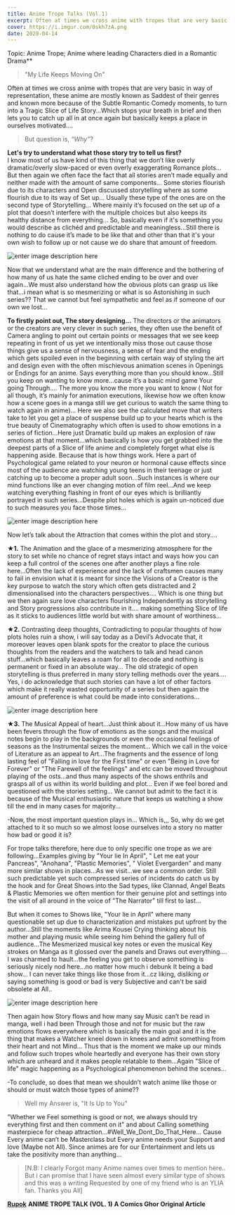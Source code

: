 ```yaml
---
title: Anime Trope Talks (Vol.1)
excerpt: Often at times we cross anime with tropes that are very basic in way of representation, these anime are mostly known as Saddest of their genres and known more because of the Subtle Romantic Comedy moments, to turn into a Tragic Slice of Life Story...
cover: https://i.imgur.com/0skh7zA.png
date: 2020-04-14
--- 
```

Topic: Anime Trope; Anime where leading Characters died in a Romantic Drama**

> "My Life Keeps Moving On"

Often at times we cross anime with tropes that are very basic in way of representation, these anime are mostly known as Saddest of their genres and known more because of the Subtle Romantic Comedy moments, to turn into a Tragic Slice of Life Story...Which stops your breath in brief and then lets you to catch up all in at once again but basically keeps a place in ourselves motivated....

> But question is, _“Why”_?

**Let's try to understand what those story try to tell us first?**  
I know most of us have kind of this thing that we don’t like overly dramatic/overly slow-paced or even overly exaggerating Romance plots... But then again we often face the fact that all stories aren’t made equally and neither made with the amount of same components... Some stories flourish due to its characters and Open discussed storytelling where as some flourish due to its way of Set up... Usually these type of the ones are on the second type of Storytelling... Where mainly it’s focused on the set up of a plot that doesn’t interfere with the multiple choices but also keeps its healthy distance from everything... So, basically even if it's something you would describe as clichéd and predictable and meaningless...Still there is nothing to do cause it’s made to be like that and other than that it's your own wish to follow up or not cause we do share that amount of freedom.  

![enter image description here](https://i.imgur.com/vgfAWW2.png)

Now that we understand what are the main difference and the bothering of how many of us hate the same cliched ending to be over and over again...We must also understand how the obvious plots can grasp us like that...i mean what is so mesmerizing or what is so Astonishing in such series?? That we cannot but feel sympathetic and feel as if someone of our own we lost...

**To firstly point out, The story designing...**
The directors or the animators or the creators are very clever in such series, they often use the benefit of Camera angling to point out certain points or messages that we see keep repeating in front of us yet we intentionally miss those out cause those things give us a sense of nervousness, a sense of fear and the ending which gets spoiled even in the beginning with certain way of styling the art and design even with the often mischievous animation scenes in Openings or Endings for an anime. Says everything more than you should know...Still you keep on wanting to know more...cause it’s a basic mind game Your going Through.... The more you know the more you want to know ( Not for all though, it’s mainly for animation executions, likewise how we often know how a scene goes in a manga still we get curious to watch the same thing to watch again in anime)... Here we also see the calculated move that writers take to let you get a place of suspense build up to your hearts which is the true beauty of Cinematography which often is used to show emotions in a series of fiction...Here just Dramatic build up makes an explosion of raw emotions at that moment...which basically is how you get grabbed into the deepest parts of a Slice of life anime and completely forget what else is happening aside. Because that is how things work. Here a part of Psychological game related to your neuron or hormonal cause effects since most of the audience are watching young teens in their teenage or just catching up to become a proper adult soon...Such instances is where our mind functions like an ever changing motion of film reel...And we keep watching everything flashing in front of our eyes which is brilliantly portrayed in such series...Despite plot holes which is again un-noticed due to such measures you face those times...

![enter image description here](https://i.imgur.com/RQCFb8R.png)

Now let’s talk about the Attraction that comes within the plot and story....

**★1.** The Animation and the glace of a mesmerizing atmosphere for the story to set while no chance of regret stays intact and ways how you can keep a full control of the scenes one after another plays a fine role here...Often the lack of experience and the lack of craftsmen causes many to fail in envision what it is meant for since the Visions of a Creator is the key purpose to watch the story which often gets distracted and 2 dimensionalised into the characters perspectives.... Which is one thing but we then again sure love characters flourishing Independently as storytelling and Story progressions also contribute in it....
making something Slice of life as it sticks to audiences little world but with share amount of worthiness...

**★2.** Contrasting deep thoughts, Contradicting to popular thoughts of how plots holes ruin a show, i will say today as a Devil’s Advocate that, it moreover leaves open blank spots for the creator to place the curious thoughts from the readers and the watchers to talk and head canon stuff...which basically leaves a roam for all to decode and nothing is permanent or fixed in an absolute way...
The old strategic of open storytelling is thus preferred in many story telling methods over the years.... Yes, i do acknowledge that such stories can have a lot of other factors which make it really wasted opportunity of a series but then again the amount of preference is what could be made into considerations...

![enter image description here](https://i.imgur.com/MpRCYvR.png)

**★3.** The Musical Appeal of heart...Just think about it...How many of us have been fevers through the flow of emotions as the songs and the musical notes begin to play in the backgrounds or even the occasional feelings of seasons as the Instrumental seizes the moment... Which we call in the voice of Literature as an appeal to Art...The fragments and the essence of long lasting feel of "Falling in love for the First time" or even "Being in Love for Forever" or "The Farewell of the feelings" and etc can be moved throughout playing of the osts...and thus many aspects of the shows enthrils and grasps all of us within its world building and plot... Even if we feel bored and questioned with the stories setting... We cannot but admit to the fact it is because of the Musical enthusiastic nature that keeps us watching a show till the end in many cases for majority...

-Now, the most important question plays in...
Which is,,, So, why do we get attached to it so much so we almost loose ourselves into a story no matter how bad or good it is?

For trope talks therefore, here due to only specific one trope as we are following...Examples giving by "Your lie In April", " Let me eat your Pancreas", "Anohana", "Plastic Memories", " Violet Evergarden" and many more similar shows in places...As we visit...we see a common order. Still such predictable yet such compressed series of incidents do catch us by the hook and for Great Shows into the Sad types, like Clannad, Angel Beats & Plastic Memories we often mention for their genuine plot and settings into the visit of all around in the voice of "The Narrator" till first to last...

But when it comes to Shows like, "Your lie in April" where many questionable set up due to characterization and mistakes put upfront by the author...Still the moments like Arima Kousei Crying thinking about his mother and playing music while seeing him behind the gallery full of audience...The Mesmerized musical key notes or even the musical Key strokes on Manga as it glossed over the panels and Draws out everything.... I was charmed to hault...the feeling you get to observe something is seriously nicely nod here...no matter how much i debunk It being a bad show... I can never take things like those from it...cz liking, disliking or saying something is good or bad is very Subjective and can't be said obsolete at All..

![enter image description here](https://i.imgur.com/vFIgbgS.png)

Then again how Story flows and how many say Music can’t be read in manga, well i had been Through those and not for music but the raw emotions flows everywhere which is basically the main goal and it is the thing that makes a Watcher kneel down in knees and admit something from their heart and not Mind...
Thus that is the moment we make up our minds and follow such tropes whole heartedly and everyone has their own story which are unheard and it makes people relatable to them...Again "Slice of life" magic happening as a Psychological phenomenon behind the scenes...

-To conclude, so does that mean we shouldn’t watch anime like those or should or must watch those types of anime??

> Well my Answer is, "It Is Up to You"

"Whether we Feel something is good or not, we always should try everything first and then comment on it" and about Calling something masterpiece for cheap attraction...#Well_We_Dont_Do_That_Here... Cause Every anime can’t be Masterclass but Every anime needs your Support and love (Maybe not All). Since animes are for our Entertainment and lets us take the positivity more than anything...


> [N.B: I clearly Forgot many Anime names over times to mention here..
> But i can promise that I have seen almost every similar type of shows
> and this was a writing Requested by one of my friend who is an YLIA
> fan. Thanks you All]

**[Rupok](https://web.facebook.com/skrasha.rupok)**
**ANIME TROPE TALK (VOL. 1)
A Comics Ghor Original Article**